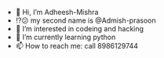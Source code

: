 - 👋 Hi, I’m Adheesh-Mishra
- ⁉️😕 my second name is @Admish-prasoon
- 👀 I’m interested in codeing and hacking
- 🌱 I’m currently learning python
- 📫 How to reach me: call 8986129744

<!---
Admish-prasoon/Admish-prasoon is a ✨ special ✨ repository because its `README.md` (this file) appears on your GitHub profile and it will heck u lol.
You can click the Preview link to take a look at your changes.
--->
